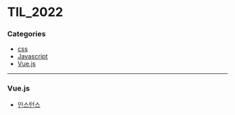 # TIL_2022

### Categories

* [css](#css)
* [Javascript](#Javascript)
* [Vue.js](#vue기초.md)

---

### Vue.js

- [인스턴스](#vue기초.md)
